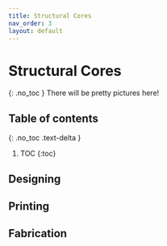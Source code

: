 ```yaml
---
title: Structural Cores
nav_order: 3
layout: default
---
```


# Structural Cores
{: .no_toc }
There will be pretty pictures here!

## Table of contents
{: .no_toc .text-delta }

1. TOC
{:toc}

## Designing

## Printing

## Fabrication
